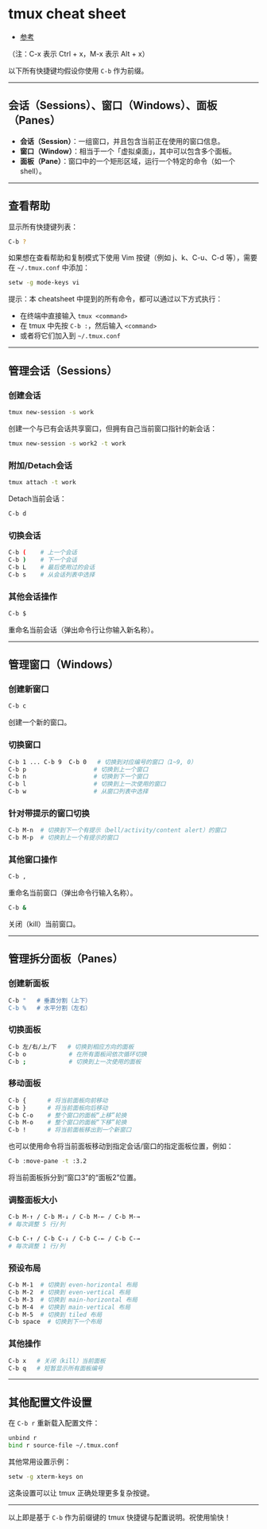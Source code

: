 # tmux cheat sheet

* [参考](https://gist.github.com/andreyvit/2921703)


（注：C-x 表示 Ctrl + x，M-x 表示 Alt + x）


以下所有快捷键均假设你使用 `C-b` 作为前缀。

----------

## 会话（Sessions）、窗口（Windows）、面板（Panes）

-   **会话（Session）**：一组窗口，并且包含当前正在使用的窗口信息。
-   **窗口（Window）**：相当于一个「虚拟桌面」，其中可以包含多个面板。
-   **面板（Pane）**：窗口中的一个矩形区域，运行一个特定的命令（如一个 shell）。

----------

## 查看帮助

显示所有快捷键列表：

```bash
C-b ?
```

如果想在查看帮助和复制模式下使用 Vim 按键（例如 j、k、C-u、C-d 等），需要在 `~/.tmux.conf` 中添加：

```bash
setw -g mode-keys vi
```

提示：本 cheatsheet 中提到的所有命令，都可以通过以下方式执行：

-   在终端中直接输入 `tmux <command>`
-   在 tmux 中先按 `C-b :`，然后输入 `<command>`
-   或者将它们加入到 `~/.tmux.conf`

----------

## 管理会话（Sessions）

### 创建会话

```bash
tmux new-session -s work
```

创建一个与已有会话共享窗口，但拥有自己当前窗口指针的新会话：

```bash
tmux new-session -s work2 -t work
```

### 附加/Detach会话

```bash
tmux attach -t work
```

Detach当前会话：

```bash
C-b d
```

### 切换会话

```bash
C-b (    # 上一个会话
C-b )    # 下一个会话
C-b L    # 最后使用过的会话
C-b s    # 从会话列表中选择
```

### 其他会话操作

```bash
C-b $
```

重命名当前会话（弹出命令行让你输入新名称）。

----------

## 管理窗口（Windows）

### 创建新窗口

```bash
C-b c
```

创建一个新的窗口。

### 切换窗口

```bash
C-b 1 ... C-b 9  C-b 0   # 切换到对应编号的窗口（1~9, 0）
C-b p                   # 切换到上一个窗口
C-b n                   # 切换到下一个窗口
C-b l                   # 切换到上一次使用的窗口
C-b w                   # 从窗口列表中选择
```

### 针对带提示的窗口切换

```bash
C-b M-n  # 切换到下一个有提示（bell/activity/content alert）的窗口
C-b M-p  # 切换到上一个有提示的窗口
```

### 其他窗口操作

```bash
C-b ,
```

重命名当前窗口（弹出命令行输入名称）。

```bash
C-b &
```

关闭（kill）当前窗口。

----------

## 管理拆分面板（Panes）

### 创建新面板

```bash
C-b "   # 垂直分割（上下）
C-b %   # 水平分割（左右）
```

### 切换面板

```bash
C-b 左/右/上/下   # 切换到相应方向的面板
C-b o            # 在所有面板间依次循环切换
C-b ;            # 切换到上一次使用的面板
```

### 移动面板

```bash
C-b {      # 将当前面板向前移动
C-b }      # 将当前面板向后移动
C-b C-o    # 整个窗口的面板“上移”轮换
C-b M-o    # 整个窗口的面板“下移”轮换
C-b !      # 将当前面板移出到一个新窗口
```

也可以使用命令将当前面板移动到指定会话/窗口的指定面板位置，例如：

```bash
C-b :move-pane -t :3.2
```

将当前面板拆分到“窗口3”的“面板2”位置。

### 调整面板大小

```bash
C-b M-↑ / C-b M-↓ / C-b M-← / C-b M-→
# 每次调整 5 行/列

C-b C-↑ / C-b C-↓ / C-b C-← / C-b C-→
# 每次调整 1 行/列
```

### 预设布局

```bash
C-b M-1  # 切换到 even-horizontal 布局
C-b M-2  # 切换到 even-vertical 布局
C-b M-3  # 切换到 main-horizontal 布局
C-b M-4  # 切换到 main-vertical 布局
C-b M-5  # 切换到 tiled 布局
C-b space  # 切换到下一个布局
```

### 其他操作

```bash
C-b x   # 关闭（kill）当前面板
C-b q   # 短暂显示所有面板编号
```

----------

## 其他配置文件设置

在 `C-b r` 重新载入配置文件：

```bash
unbind r
bind r source-file ~/.tmux.conf
```

其他常用设置示例：

```bash
setw -g xterm-keys on
```

这条设置可以让 tmux 正确处理更多复杂按键。

----------

以上即是基于 `C-b` 作为前缀键的 tmux 快捷键与配置说明。祝使用愉快！
<!--stackedit_data:
eyJoaXN0b3J5IjpbMTQzOTkyOTM5NSwtOTI3NDIxNjkwXX0=
-->